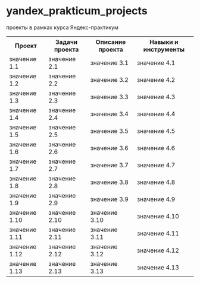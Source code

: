 # yandex_prakticum_projects
проекты в рамках курса Яндекс-практикум
<table>
    <tr>
        <th>Проект</th>
        <th>Задачи проекта</th>
        <th>Описание проекта</th>
        <th>Навыки и инструменты</th>
    </tr>
    <tr>
        <td>значение 1.1</td>
        <td>значение 2.1</td>
        <td>значение 3.1</td>
        <td>значение 4.1</td>
    </tr>
    <tr>
        <td>значение 1.2</td>
        <td>значение 2.2</td>
        <td>значение 3.2</td>
        <td>значение 4.2</td>
    </tr>
    <tr>
         <td>значение 1.3</td>
        <td>значение 2.3</td>
        <td>значение 3.3</td>
        <td>значение 4.3</td>
    </tr>  
   <tr>
     <td>значение 1.4</td>
        <td>значение 2.4</td>
        <td>значение 3.4</td>
        <td>значение 4.4</td>
    </tr>
    <tr>
        <td>значение 1.5</td>
        <td>значение 2.5</td>
        <td>значение 3.5</td>
        <td>значение 4.5</td>
    </tr>
    <tr>
        <td>значение 1.6</td>
        <td>значение 2.6</td>
        <td>значение 3.6</td>
        <td>значение 4.6</td>
    </tr>
    <tr>   
       <td>значение 1.7</td>
        <td>значение 2.7</td>
        <td>значение 3.7</td>
        <td>значение 4.7</td>
    </tr>
    <tr>   
       <td>значение 1.8</td>
        <td>значение 2.8</td>
        <td>значение 3.8</td>
        <td>значение 4.8</td>
       </tr>
    <tr>   
       <td>значение 1.9</td>
        <td>значение 2.9</td>
        <td>значение 3.9</td>
        <td>значение 4.9</td>
       </tr>
    <tr>   
       <td>значение 1.10</td>
        <td>значение 2.10</td>
        <td>значение 3.10</td>
        <td>значение 4.10</td>
       </tr>
    <tr>   
       <td>значение 1.11</td>
        <td>значение 2.11</td>
        <td>значение 3.11</td>
        <td>значение 4.11</td>
       </tr>
    <tr>   
       <td>значение 1.12</td>
        <td>значение 2.12</td>
        <td>значение 3.12</td>
        <td>значение 4.12</td>
       </tr>
    <tr>   
       <td>значение 1.13</td>
        <td>значение 2.13</td>
        <td>значение 3.13</td>
        <td>значение 4.13</td>
      
      
